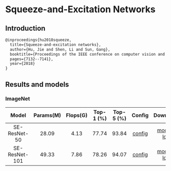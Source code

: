 # Squeeze-and-Excitation Networks

## Introduction

```latex
@inproceedings{hu2018squeeze,
  title={Squeeze-and-excitation networks},
  author={Hu, Jie and Shen, Li and Sun, Gang},
  booktitle={Proceedings of the IEEE conference on computer vision and pattern recognition},
  pages={7132--7141},
  year={2018}
}
```

## Results and models

### ImageNet

|         Model         | Params(M) | Flops(G) | Top-1 (%) | Top-5 (%) | Config | Download |
|:---------------------:|:---------:|:--------:|:---------:|:---------:|:---------:|:--------:|
| SE-ResNet-50          | 28.09     | 4.13     | 77.74 | 93.84 | [config](https://github.com/open-mmlab/mmclassification/blob/master/configs/imagenet/seresnet50_b32x8.py) | [model](https://download.openmmlab.com/mmclassification/v0/imagenet/se-resnet50_batch256_20200804-ae206104.pth) &#124; [log](https://download.openmmlab.com/mmclassification/v0/imagenet/se-resnet50_batch256_20200708-657b3c36.log.json) |
| SE-ResNet-101         | 49.33     | 7.86     | 78.26 | 94.07 | [config](https://github.com/open-mmlab/mmclassification/blob/master/configs/imagenet/seresnet101_b32x8.py) | [model](https://download.openmmlab.com/mmclassification/v0/imagenet/se-resnet101_batch256_20200804-ba5b51d4.pth) &#124; [log](https://download.openmmlab.com/mmclassification/v0/imagenet/se-resnet101_batch256_20200708-038a4d04.log.json) |
